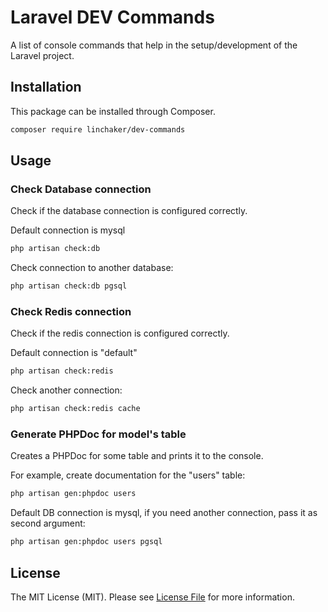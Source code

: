 # Laravel DEV Commands

A list of console commands that help in the setup/development of the Laravel project.

## Installation

This package can be installed through Composer.

```bash
composer require linchaker/dev-commands
```

## Usage

### Check Database connection

Check if the database connection is configured correctly.

Default connection is mysql
```bash
php artisan check:db
```

Check connection to another database:
```bash
php artisan check:db pgsql
```

### Check Redis connection

Check if the redis connection is configured correctly.

Default connection is "default"
```bash
php artisan check:redis
```

Check another connection:
```bash
php artisan check:redis cache
```

### Generate PHPDoc for model's table 

Creates a PHPDoc for some table and prints it to the console.

For example, create documentation for the "users" table:
```bash
php artisan gen:phpdoc users
```
Default DB connection is mysql, if you need another connection, pass it as second argument:
```bash
php artisan gen:phpdoc users pgsql
```

## License

The MIT License (MIT). Please see [License File](LICENSE.md) for more information.
